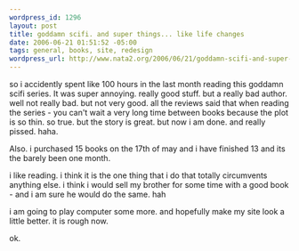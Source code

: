 ```yaml
--- 
wordpress_id: 1296
layout: post
title: goddamn scifi. and super things... like life changes
date: 2006-06-21 01:51:52 -05:00
tags: general, books, site, redesign
wordpress_url: http://www.nata2.org/2006/06/21/goddamn-scifi-and-super-things-like-life-changes/
---
```

so i accidently spent like 100 hours in the last month reading this goddamn scifi series. It was super annoying. really good stuff. but a really bad author. well not really bad. but not very good. all the reviews said that when reading the series - you can't wait a very long time between books because the plot is so thin. so true. but the story is great. but now i am done. and really pissed. haha.

Also. i purchased 15 books on the 17th of may and i have finished 13 and its the barely been one month.

i like reading. i think it is the one thing that i do that totally circumvents anything else. i think i would sell my brother for some time with a good book - and i am sure he would do the same. hah

i am going to play computer some more. and hopefully make my site look a little better. it is rough now.

ok.
